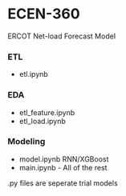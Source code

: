 # ECEN-360
ERCOT Net-load Forecast Model

### ETL
- etl.ipynb

### EDA
- etl_feature.ipynb
- etl_load.ipynb

### Modeling
- model.ipynb RNN/XGBoost
- main.ipynb - All of the rest

.py files are seperate trial models
